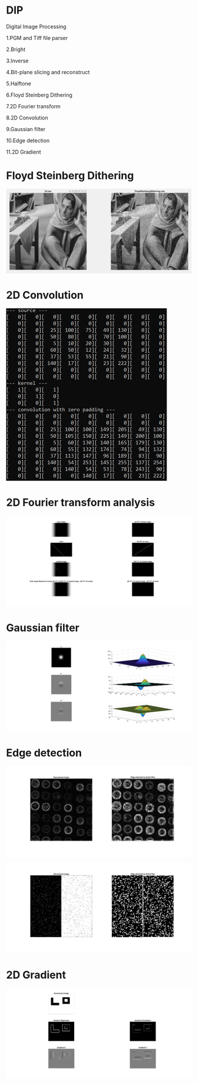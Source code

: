 # DIP
Digital Image Processing

1.PGM and Tiff file parser

2.Bright

3.Inverse

4.Bit-plane slicing and reconstruct

5.Halftone

6.Floyd Steinberg Dithering

7.2D Fourier transform

8.2D Convolution

9.Gaussian filter

10.Edge detection

11.2D Gradient

# Floyd Steinberg Dithering
![image](https://github.com/MouChiaHung/DIP/blob/master/Debug/FloydSteinbergDithering.PNG)

# 2D Convolution
![image](https://github.com/MouChiaHung/DIP/blob/master/Debug/conv.jpg)

# 2D Fourier transform analysis
![image](https://github.com/MouChiaHung/DIP/blob/master/Debug/denoised.jpg)

# Gaussian filter
![image](https://github.com/MouChiaHung/DIP/blob/master/Debug/Gaussion%20distribution%202D.jpg)

# Edge detection
![image](https://github.com/MouChiaHung/DIP/blob/master/Debug/sobel_filter.jpg)

![image](https://github.com/MouChiaHung/DIP/blob/master/Debug/sobel_filter_edge.jpg)

# 2D Gradient
![image](https://github.com/MouChiaHung/DIP/blob/master/Debug/gradient_2object.jpg)

